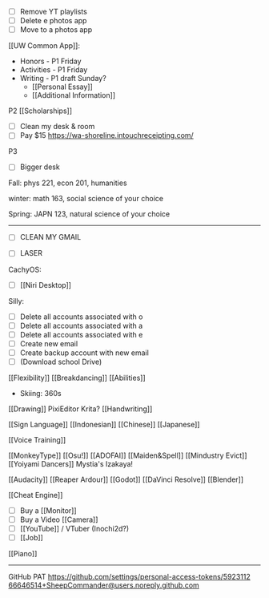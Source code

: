 - [ ] Remove YT playlists
- [ ] Delete e photos app
- [ ] Move to a photos app

[[UW Common App]]:
- Honors - P1 Friday
- Activities - P1 Friday
- Writing - P1 draft Sunday?
	- [[Personal Essay]]
	- [[Additional Information]]

P2
[[Scholarships]]
- [ ] Clean my desk & room
- [ ] Pay $15 https://wa-shoreline.intouchreceipting.com/

P3
- [ ] Bigger desk

Fall: phys 221, econ 201, humanities

winter: math 163, social science of your choice

Spring: JAPN 123, natural science of your choice

---
- [ ] CLEAN MY GMAIL

- [ ] LASER

CachyOS:
- [ ] [[Niri Desktop]]

Silly:
- [ ] Delete all accounts associated with o
- [ ] Delete all accounts associated with a
- [ ] Delete all accounts associated with e
- [ ] Create new email
- [ ] Create backup account with new email
- [ ] (Download school Drive)

[[Flexibility]]
[[Breakdancing]]
[[Abilities]] 
- Skiing: 360s

[[Drawing]] PixiEditor Krita?
[[Handwriting]]

[[Sign Language]]
[[Indonesian]]
[[Chinese]]
[[Japanese]]

[[Voice Training]]

[[MonkeyType]]
[[Osu!]]
[[ADOFAI]]
[[Maiden&Spell]]
[[Mindustry Evict]]
[[Yoiyami Dancers]]
Mystia's Izakaya!

[[Audacity]]
[[Reaper Ardour]]
[[Godot]]
[[DaVinci Resolve]]
[[Blender]]

[[Cheat Engine]]

- [ ] Buy a [[Monitor]]
- [ ] Buy a Video [[Camera]]
- [ ] [[YouTube]] / VTuber (Inochi2d?)
- [ ] [[Job]]

[[Piano]]

---

GitHub PAT https://github.com/settings/personal-access-tokens/5923112
66646514+SheepCommander@users.noreply.github.com
